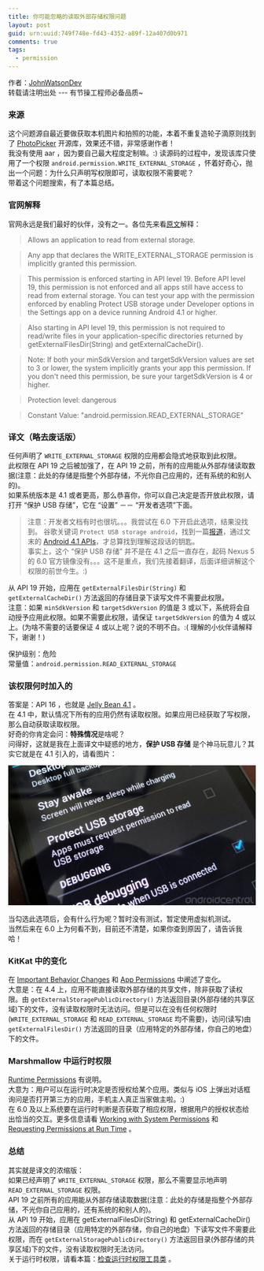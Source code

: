 ```yaml
---
title: 你可能忽略的读取外部存储权限问题
layout: post
guid: urn:uuid:749f748e-fd43-4352-a89f-12a407d0b971
comments: true
tags:
  - permission
---
```


作者：[JohnWatsonDev](http://www.johnwatsondev.com)  
转载请注明出处 --- 有节操工程师必备品质~

### 来源
这个问题源自最近要做获取本机图片和拍照的功能，本着不重复造轮子滴原则找到了 [PhotoPicker](https://github.com/donglua/PhotoPicker) 开源库，效果还不错，非常感谢作者！  
我没有使用 aar ，因为要自己最大程度定制嘛。:) 读源码的过程中，发现该库只使用了一个权限 `android.permission.WRITE_EXTERNAL_STORAGE` ，怀着好奇心，抛出一个问题：为什么只声明写权限即可，读取权限不需要呢？  
带着这个问题搜索，有了本篇总结。

### 官网解释
官网永远是我们最好的伙伴，没有之一。各位先来看[原文](http://developer.android.com/reference/android/Manifest.permission.html#READ_EXTERNAL_STORAGE)解释：  

> Allows an application to read from external storage.

> Any app that declares the WRITE_EXTERNAL_STORAGE permission is implicitly granted this permission.

> This permission is enforced starting in API level 19. Before API level 19, this permission is not enforced and all apps still have access to read from external storage. You can test your app with the permission enforced by enabling Protect USB storage under Developer options in the Settings app on a device running Android 4.1 or higher.

> Also starting in API level 19, this permission is not required to read/write files in your application-specific directories returned by getExternalFilesDir(String) and getExternalCacheDir().

> Note: If both your minSdkVersion and targetSdkVersion values are set to 3 or lower, the system implicitly grants your app this permission. If you don't need this permission, be sure your targetSdkVersion is 4 or higher.

> Protection level: dangerous

> Constant Value: "android.permission.READ_EXTERNAL_STORAGE"

### 译文（略去废话版）
任何声明了 `WRITE_EXTERNAL_STORAGE` 权限的应用都会隐式地获取到此权限。  
此权限在 API 19 之后被加强了，在 API 19 之前，所有的应用能从外部存储读取数据(注意：此处的存储是指整个外部存储，不光你自己应用的，还有系统的和别人的)。  
如果系统版本是 4.1 或者更高，那么恭喜你，你可以自己决定是否开放此权限，请打开 “保护 USB 存储”，它在 “设置” －－ “开发者选项”下面。

> 注意：开发者文档有时也很坑。。。我尝试在 6.0 下开启此选项，结果没找到。
> 谷歌关键词 `Protect USB storage android`，找到一篇[报道](http://www.androidcentral.com/jelly-bean-brings-new-permission-along-read-external-storage)，通过文末的 [Android 4.1 APIs](http://developer.android.com/about/versions/android-4.1.html)，才总算找到理解这段话的钥匙。  
> 事实上，这个 “保护 USB 存储” 并不是在 4.1 之后一直存在，起码 Nexus 5 的 6.0 官方镜像没有。。。这不是重点，我们先接着翻译，后面详细讲解这个权限的前世今生。:)

从 API 19 开始，应用在 `getExternalFilesDir(String)` 和 `getExternalCacheDir()` 方法返回的存储目录下读写文件不需要此权限。  
注意：如果 `minSdkVersion` 和 `targetSdkVersion` 的值是 3 或以下，系统将会自动授予应用此权限。如果不需要此权限，请保证 `targetSdkVersion` 的值为 4 或以上。(为啥不需要的话要保证 4 或以上呢？说的不明不白。:(  理解的小伙伴请解释下，谢谢！)

保护级别：危险  
常量值：`android.permission.READ_EXTERNAL_STORAGE`

### 该权限何时加入的
答案是：API 16 ，也就是 [Jelly Bean 4.1](http://developer.android.com/about/versions/android-4.1.html#Permissions) 。  
在 4.1 中，默认情况下所有的应用仍然有读取权限。如果应用已经获取了写权限，那么自动获取读取权限。  
好奇的你肯定会问：**特殊情况**是啥呢？  
问得好，这就是我在上面译文中疑惑的地方，**保护 USB 存储** 是个神马玩意儿？其实它就是在 4.1 引入的，请看图片：  

![Protect USB storage](/media/files/2015/11/18/protect_usb.jpg)

当勾选此选项后，会有什么行为呢？暂时没有测试，暂定使用虚拟机测试。  
当然后来在 6.0 上为何看不到，目前还不清楚，如果你查到原因了，请告诉我哈！

### KitKat 中的变化
在 [Important Behavior Changes](http://developer.android.com/about/versions/android-4.4.html#Behaviors) 和 [App Permissions](http://developer.android.com/about/versions/android-4.4.html#Permissions) 中阐述了变化。  
大意是：在 4.4 上，应用不能直接读取外部存储的共享文件，除非获取了读权限。由 `getExternalStoragePublicDirectory()` 方法返回目录(外部存储的共享区域)下的文件，没有读取权限时无法访问。但是可以在没有任何权限时(`WRITE_EXTERNAL_STORAGE` 和 `READ_EXTERNAL_STORAGE` 均不需要)，访问(读写)由 `getExternalFilesDir()` 方法返回的目录（应用特定的外部存储，你自己的地盘）下的文件。  

### Marshmallow 中运行时权限
[Runtime Permissions](http://developer.android.com/about/versions/marshmallow/android-6.0-changes.html#behavior-runtime-permissions) 有说明。  
大意为：用户可以在运行时决定是否授权给某个应用。类似与 iOS 上弹出对话框询问是否打开第三方的应用，手机主人真正当家做主啦。:)  
在 6.0 及以上系统要在运行时判断是否获取了相应权限，根据用户的授权状态给出恰当的交互。更多信息请看 [Working with System Permissions](http://developer.android.com/training/permissions/index.html) 和 [Requesting Permissions at Run Time](http://developer.android.com/training/permissions/requesting.html) 。

### 总结
其实就是译文的浓缩版：  
如果已经声明了 `WRITE_EXTERNAL_STORAGE` 权限，那么不需要显示地声明 `READ_EXTERNAL_STORAGE` 权限。  
API 19 之前所有的应用能从外部存储读取数据(注意：此处的存储是指整个外部存储，不光你自己应用的，还有系统的和别人的)。  
从 API 19 开始，应用在 getExternalFilesDir(String) 和 getExternalCacheDir() 方法返回的存储目录（应用特定的外部存储，你自己的地盘）下读写文件不需要此权限，而在 `getExternalStoragePublicDirectory()` 方法返回目录(外部存储的共享区域)下的文件，没有读取权限时无法访问。  
关于运行时权限，请看本篇：[检查运行时权限工具类](http://www.johnwatsondev.com/2015/11/17/runtime-permission-util.html) 。
